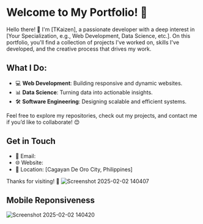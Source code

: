 # Welcome to My Portfolio! 🌟

Hello there! 👋 I'm [TKaizen], a passionate developer with a deep interest in [Your Specialization, e.g., Web Development, Data Science, etc.]. On this portfolio, you'll find a collection of projects I've worked on, skills I've developed, and the creative process that drives my work.

## What I Do:
- 💻 **Web Development**: Building responsive and dynamic websites.
- 📊 **Data Science**: Turning data into actionable insights.
- 🛠️ **Software Engineering**: Designing scalable and efficient systems.

Feel free to explore my repositories, check out my projects, and contact me if you’d like to collaborate! 😊

## Get in Touch
- 📧 Email:
- 🌐 Website: 
- 📍 Location: [Cagayan De Oro City, Philippines]

Thanks for visiting! 🚀
![Screenshot 2025-02-02 140407](https://github.com/user-attachments/assets/556815a1-dbde-4773-a4a3-a8268bcfb623)
## Mobile Reponsiveness
![Screenshot 2025-02-02 140420](https://github.com/user-attachments/assets/33fd041e-6f21-49d1-bae6-0fb35def3693)

